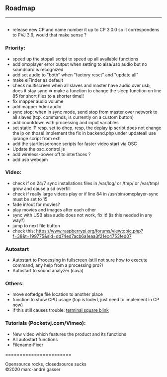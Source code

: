 ## Roadmap
**********
##

- release new CP and name number it up to CP 3.0.0 so it correspondens to PVJ 3.9, would that make sense ?

### Priority:

- speed up the stopall script to speed up all available functions
- add omxplayer error output when setting to alsa/usb audio but no soundcard is recognized
- add set audio to "both" when "factory reset" and "update all"
- make elFinder as default
- check multiscreen when all slaves and master have audio over usb, does it stay sync => make a function to change the sleep function on line 85 for short files to a shorter time!!
- fix mapper audio volume
- add mapper hdmi audio
- sync stop: when in sync mode, send stop from master over network to all slaves (tcp. commands, is currently on a custom button)
- add countdown with processing and input variables
- set static IP resp. set to dhcp, resp, the deplay ip script does not change the ip on those! implement the fix in backend.php under updateall use iprange script from exh
- add the startlesseronce scripts for faster video start via OSC
- Update the osc_control.js 
- add wireless-power off to interfaces ?
- add usb webcam 

### Video: <br />
- check if on 24/7 sync installations files in /var/log/ or /tmp/ or /var/tmp/ grow and cause a sd overfill <br />
- check if really large videos play or if line 84 in  /usr/bin/omxplayer-sync
must be set to 15 <br />
- fade in/out for movies? <br />
- play movies and images after each other <br />
- sync with USB alsa audio does not work, fix it! (is this needed in any way?)<br />
- jump to next file button <br />
- check this: https://www.raspberrypi.org/forums/viewtopic.php?f=38&t=199775&sid=dd74ed7acb6a1eaa3f21ec4753fed07

### Autostart
- Autostart to Processing in fullscreen (still not sure how to execute command, any help from a processing pro?) <br />
- Autostart to sound analyzer (cava)  <br />

### Others:<br />

- move softedge file location to another place<br />
- function to show CPU usage (top is loded, just need to implement in CP now)<br />
- if this still causes trouble:  [terminal square blink](https://raspberrypi.stackexchange.com/questions/3268/how-to-disable-local-terminal-showing-through-when-playing-video)

### Tutorials (Pocketvj.com/Vimeo): <br />

- New video which features the product and its functions<br />
- All autostart functions <br />
- Filename-Fixer<br />


=======================<br />

Opensource rocks, closedsource sucks<br />
©2020 marc-andré gasser

